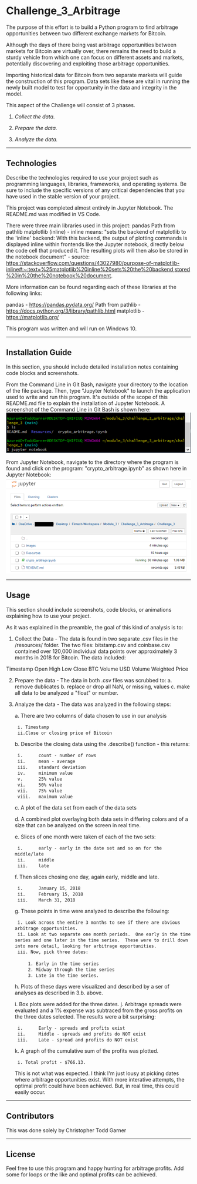 # Challenge_3_Arbitrage
The purpose of this effort is to build a Python program to find arbitrage opportunities between two different exchange markets for Bitcoin.  

Although the days of there being vast arbitrage opportunities between markets for Bitcoin are virtually over, there remains the need to build a sturdy vehicle from which one can focus on different assets and markets, potentially discovering and exploiting those arbitrage opportunities.  

Importing historical data for Bitcoin from two separate markets will guide the construction of this program.  Data sets like these are vital in running the newly built model to test for opportunity in the data and integrity in the model.  

This aspect of the Challenge will consist of 3 phases.

1. *Collect the data.*

2. *Prepare the data.*

3. *Analyze the data.*
---

## Technologies

Describe the technologies required to use your project such as programming languages, libraries, frameworks, and operating systems. Be sure to include the specific versions of any critical dependencies that you have used in the stable version of your project.

This project was completed almost entirely in Jupyter Notebook.  The README.md was modified in VS Code.  

There were three main libraries used in this project:
pandas
Path from pathlib
matplotlib (inline) - inline means:  "sets the backend of matplotlib to the 'inline' backend: With this backend, the output of plotting commands is displayed inline within frontends like the Jupyter notebook, directly below the code cell that produced it. The resulting plots will then also be stored in the notebook document" - source: https://stackoverflow.com/questions/43027980/purpose-of-matplotlib-inline#:~:text=%25matplotlib%20inline%20sets%20the%20backend,stored%20in%20the%20notebook%20document.

More information can be found regarding each of these libraries at the following links:

pandas - https://pandas.pydata.org/
Path from pathlib - https://docs.python.org/3/library/pathlib.html
matplotlib - https://matplotlib.org/

This program was written and will run on Windows 10.  

---

## Installation Guide

In this section, you should include detailed installation notes containing code blocks and screenshots.

From the Command Line in Git Bash, navigate your directory to the location of the file package.  Then, type "Jupyter Notebook" to launch the application used to write and run this program.  It's outside of the scope of this README.md file to explain the installation of Jupyter Notebook.  A screenshot of the Command Line in Git Bash is shown here:  ![Git Bash](./images/VSCode_Git_Bash.png)

From Jupyter Notebook, navigate to the directory where the program is found and click on the program: "crypto_arbitrage.ipynb" as shown here in Jupyter Notebook:  ![Jupyter Notebook](./images/Jupyter_Notebook.png)

---

## Usage

This section should include screenshots, code blocks, or animations explaining how to use your project.

As it was explained in the preamble, the goal of this kind of analysis is to:
1. Collect the Data - The data is found in two separate .csv files in the /resources/ folder.  The two files: bitstamp.csv and coinbase.csv contained over 120,000 individual data points over approximately 3 months in 2018 for Bitcoin.  The data included: 

Timestamp	Open	High	Low	Close	BTC Volume	USD Volume	Weighted Price

2. Prepare the data - The data in both .csv files was scrubbed to:
    a. remove dublicates
    b. replace or drop all NaN, or missing, values
    c. make all data to be analyzed a "float" or number.  

3. Analyze the data - The data was analyzed in the following steps:
    
    a. There are two columns of data chosen to use in our analysis
        
        i. Timestamp
        ii.Close or closing price of Bitcoin 
    
    b. Describe the closing data using the .describe() function - this returns:
        
        i.      count - number of rows
        ii.     mean - average
        iii.    standard deviation
        iv.     minimum value
        v.      25% value
        vi.     50% value
        vii.    75% value
        viii.   maximum value 
    c. A plot of the data set from each of the data sets
    
    d. A combined plot overlaying both data sets in differing colors and of a size that can be analyzed on the screen in real time. 
    
    e. Slices of one month were taken of each of the two sets:
        
        i.      early - early in the date set and so on for the middle/late
        ii.     middle
        iii.    late
    
    f. Then slices chosing one day, again early, middle and late.
        
        i.      January 15, 2018
        ii.     February 15, 2018
        iii.    March 31, 2018
    g. These points in time were analyzed to describe the following:
        
        i. Look across the entire 3 months to see if there are obvious arbitrage opportunities.
        ii. Look at two separate one month periods.  One early in the time series and one later in the time series.  These were to drill down into more detail, looking for arbitrage opportunities.
        iii. Now, pick three dates:
            
            1. Early in the time series
            2. Midway through the time series
            3. Late in the time series.
    h. Plots of these days were visualized and described by a ser of analyses as described in 3.b. above.  
    
    i. Box plots were added for the three dates.
    j. Arbitrage spreads were evaluated and a 1% expense was subtraced from the gross profits on the three dates selected. The results were a bit surprising:
        
        i.      Early - spreads and profits exist
        ii.     Middle - spreads and profits do NOT exist
        iii.    Late - spread and profits do NOT exist
    
    k. A graph of the cumulative sum of the profits was plotted.  
        
        i. Total profit - $766.13.  
    

    This is not what was expected.  I think I'm just lousy at picking dates where arbitrage opportunities exist.  With more interative attempts, the optimal profit could have been achieved.  But, in real time, this could easily occur.  
    



---

## Contributors

This was done solely by Christopher Todd Garner

---

## License

Feel free to use this program and happy hunting for arbitrage profits.  Add some for loops or the like and optimal profits can be achieved.  
